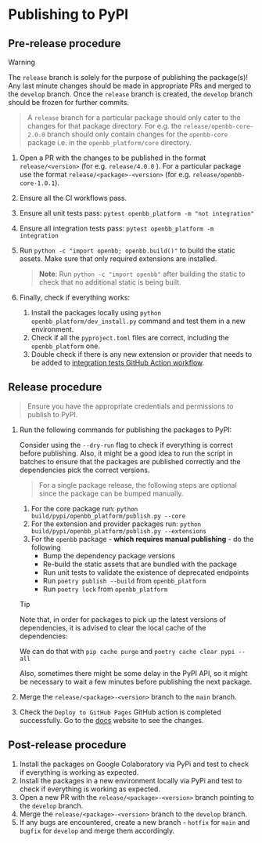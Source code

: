 # Publishing to PyPI

## Pre-release procedure

> [!WARNING]
> The `release` branch is solely for the purpose of publishing the package(s)! Any last minute changes should be made in appropriate PRs and merged to the `develop` branch. Once the `release` branch is created, the `develop` branch should be frozen for further commits.

> A `release` branch for a particular package should only cater to the changes for that package directory. For e.g. the `release/openbb-core-2.0.0` branch should only contain changes for the `openbb-core` package i.e. in the `openbb_platform/core` directory.

1. Open a PR with the changes to be published in the format `release/<version>` (for e.g. `release/4.0.0` ). For a particular package use the format `release/<package>-<version>` (for e.g. `release/openbb-core-1.0.1`).
2. Ensure all the CI workflows pass.
3. Ensure all unit tests pass: `pytest openbb_platform -m "not integration"`
4. Ensure all integration tests pass: `pytest openbb_platform -m integration`
5. Run `python -c "import openbb; openbb.build()"` to build the static assets. Make sure that only required extensions are installed.

    > **Note**: Run `python -c "import openbb"` after building the static to check that no additional static is being built.

6. Finally, check if everything works:

   1. Install the packages locally using `python openbb_platform/dev_install.py` command and test them in a new environment.
   2. Check if all the `pyproject.toml` files are correct, including the `openbb_platform` one.
   3. Double check if there is any new extension or provider that needs to be added to [integration tests GitHub Action workflow](/.github/workflows/platform-api-integration-test.yml).

## Release procedure

> Ensure you have the appropriate credentials and permissions to publish to PyPI.

1. Run the following commands for publishing the packages to PyPI:

    Consider using the `--dry-run` flag to check if everything is correct before publishing.
    Also, it might be a good idea to run the script in batches to ensure that the packages are published correctly and the dependencies pick the correct versions.

    > For a single package release, the following steps are optional since the package can be bumped manually.

    1. For the core package run: `python build/pypi/openbb_platform/publish.py --core`
    2. For the extension and provider packages run: `python build/pypi/openbb_platform/publish.py --extensions`
    3. For the `openbb` package - **which requires manual publishing** - do the following
         - Bump the dependency package versions
         - Re-build the static assets that are bundled with the package
         - Run unit tests to validate the existence of deprecated endpoints
         - Run `poetry publish --build` from `openbb_platform`
         - Run `poetry lock` from `openbb_platform`

    > [!TIP]
    > Note that, in order for packages to pick up the latest versions of dependencies, it is advised to clear the local cache of the dependencies:
    >
    > We can do that with `pip cache purge` and `poetry cache clear pypi --all`
    >
    > Also, sometimes there might be some delay in the PyPI API, so it might be necessary to wait a few minutes before publishing the next package.

2. Merge the `release/<package>-<version>` branch to the `main` branch.
3. Check the `Deploy to GitHub Pages` GitHub action is completed successfully. Go to the [docs](https://docs.openbb.co) website to see the changes.

## Post-release procedure

1. Install the packages on Google Colaboratory via PyPi and test to check if everything is working as expected.
2. Install the packages in a new environment locally via PyPi and test to check if everything is working as expected.
3. Open a new PR with the `release/<package>-<version>` branch pointing to the `develop` branch.
4. Merge the `release/<package>-<version>` branch to the `develop` branch.
5. If any bugs are encountered, create a new branch - `hotfix` for `main` and `bugfix` for `develop` and merge them accordingly.
